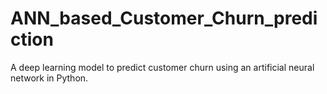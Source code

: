 # ANN_based_Customer_Churn_prediction
A deep learning model to predict customer churn using an artificial neural network in Python.
